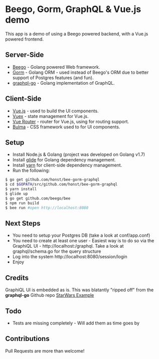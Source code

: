 # Beego, Gorm, GraphQL & Vue.js demo

This app is a demo of using a Beego powered backend, with a Vue.js powered frontend.

## Server-Side

* [Beego](https://beego.me/) - Golang powered Web framework.
* [Gorm](http://jinzhu.me/gorm) - Golang ORM - used instead of Beego's ORM due to better support of Postgres features (and fun).
* [graphql-go](https://github.com/graph-gophers/graphql-go) - Golang implementation of GraphQL.

## Client-Side

* [Vue.js](http://vuejs.org/) - used to build the UI components.
* [Vuex](http://vuex.vuejs.org/) - state management for Vue.js.
* [Vue Router](http://router.vuejs.org/) - router for Vue.js, using for routing support.
* [Bulma](http://bulma.io/) - CSS framework used to for UI components.

## Setup

* Install Node.js & Golang (project was developed on Golang v1.7)
* Install [glide](https://glide.sh/) for Golang dependency management.
* Install [yarn](https://yarnpkg.com/) for client-side dependency management.
* Run the following:

```bash
$ go get github.com/honst/bee-gorm-graphql
$ cd $GOPATH/src/github.com/honst/bee-gorm-graphql
$ yarn install
$ glide up
$ go get github.com/beego/bee
$ npm run build
$ bee run #open http://localhost:8080
```

## Next Steps

* You need to setup your Postgres DB (take a look at conf/app.conf)
* You need to create at least one user - Easiest way is to do so via the GraphiQL UI - http://localhost:/graphql. Take a look at graphql/schema.go for the query structure
* Log into the system http://localhost:8080/session/login
* Enjoy

## Credits

GraphiQL UI is embedded as is. This was blatantly "ripped off" from the **graphql-go** Github repo [StarWars Example](https://github.com/graph-gophers/graphql-go/blob/master/example/starwars/server/server.go)

## Todo

* Tests are missing completely - Will add them as time goes by

## Contributions

Pull Requests are more than welcome!
